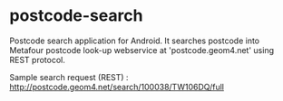 postcode-search
===============

Postcode search application for Android.
It searches postcode into Metafour postcode look-up webservice at 'postcode.geom4.net' using REST protocol.

Sample search request (REST) : http://postcode.geom4.net/search/100038/TW106DQ/full
